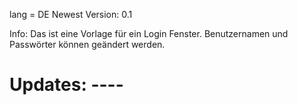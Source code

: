 lang = DE
Newest Version: 0.1

Info:
Das ist eine Vorlage für ein Login Fenster. Benutzernamen und Passwörter können geändert werden.  
# Updates: ----
